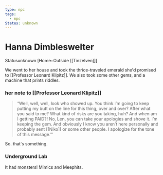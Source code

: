 ```yaml
---
type: npc
tags:
  - npc
Status: unknown
---
```


# Hanna Dimbleswelter
<span class="dataview inline-field"><span class="inline-field-key">Status</span><span class="inline-field-value">unknown</span></span>
[Home::Outside [[Tinzelven]]]

We went to her house and took the thrice-traveled emerald she'd promised to [[Professor Leonard Klipitz]]. We also took some other gems, and a machine that prints riddles. 

### her note to [[Professor Leonard Klipitz]]
> “Well, well, well, look who showed up. You think I’m going to keep putting my butt on the line for this thing, over and over? After what you said to me? What kind of risks are you taking, huh? And when am I getting PAID?! No, Len, you can take your apologies and shove it. I’m keeping the gem. And obviously I know you aren’t here personally and probably sent [[Niko]] or some other people. I apologize for the tone of this message.”'

So. that's something. 

### Underground Lab
It had monsters! Mimics and Meephits.

